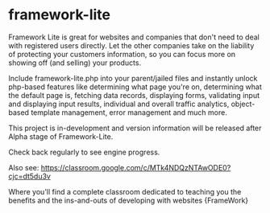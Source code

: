 # framework-lite

Framework Lite is great for websites and companies that don't need to deal with registered users directly.
Let the other companies take on the liability of protecting your customers information, so you can focus more on showing off (and selling) your products.

Include framework-lite.php into your parent/jailed files and instantly unlock php-based features like determining what page you're on, determining what the default page is, fetching data records, displaying forms, validating input and displaying input results, individual and overall traffic analytics, object-based template management, error management and much more.


This project is in-development and version information will be released after Alpha stage of Framework-Lite.

Check back regularly to see engine progress.

Also see: https://classroom.google.com/c/MTk4NDQzNTAwODE0?cjc=dt5du3v

Where you'll find a complete classroom dedicated to teaching you the benefits and the ins-and-outs of developing with websites {FrameWork}
